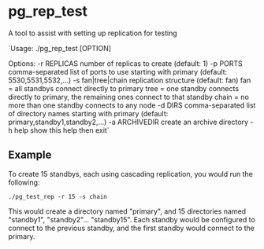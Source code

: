 pg_rep_test
===========

A tool to assist with setting up replication for testing

`Usage:
  ./pg_rep_test [OPTION]

Options:
  -r REPLICAS		number of replicas to create (default: 1)
  -p PORTS		comma-separated list of ports to use starting with
			primary (default: 5530,5531,5532,...)
  -s fan|tree|chain 	replication structure (default: fan)
			fan = all standbys connect directly to primary
			tree = one standby connects directly to primary, the
				remaining ones connect to that standby
			chain = no more than one standby connects to any node
  -d DIRS		comma-separated list of directory names starting with
			primary (default: primary,standby1,standby2,...)
  -a ARCHIVEDIR		create an archive directory
  -h help		show this help then exit`

## Example

To create 15 standbys, each using cascading replication, you would run the following:

`./pg_test_rep -r 15 -s chain`

This would create a directory named "primary", and 15 directories named
"standby1", "standby2"... "standby15".  Each standby would be configured
to connect to the previous standby, and the first standby would connect
to the primary.
